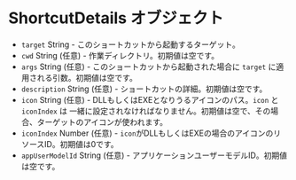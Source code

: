 # ShortcutDetails オブジェクト

* `target` String - このショートカットから起動するターゲット。
* `cwd` String (任意) - 作業ディレクトリ。初期値は空です。
* `args` String (任意) - このショートカットから起動された場合に `target` に適用される引数。初期値は空です。
* `description` String (任意) - ショートカットの詳細。初期値は空です。
* `icon` String (任意) - DLLもしくはEXEとなりうるアイコンのパス。`icon` と `iconIndex` は 一緒に設定されなければなりません。初期値は空で、その場合、ターゲットのアイコンが使われます。
* `iconIndex` Number (任意) - `icon`がDLLもしくはEXEの場合のアイコンのリソースID。初期値は0です。
* `appUserModelId` String (任意) - アプリケーションユーザーモデルID。初期値は空です。